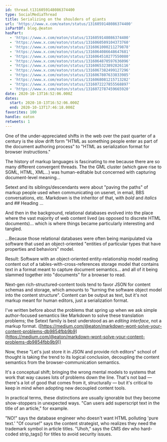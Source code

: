 ```yaml
---
id: thread.t1316059148086374400
type: SocialMediaThread
title: Serializing on the shoulders of giants
url: 'https://www.x.com/eaton/status/1316059148086374400'
isPartOf: blog.@eaton
hasPart:
  - 'https://www.x.com/eaton/status/1316059148086374400'
  - 'https://www.x.com/eaton/status/1316060509104373760'
  - 'https://www.x.com/eaton/status/1316061000211279878'
  - 'https://www.x.com/eaton/status/1316064086648647681'
  - 'https://www.x.com/eaton/status/1316064510277550080'
  - 'https://www.x.com/eaton/status/1316064870597636096'
  - 'https://www.x.com/eaton/status/1316065323892826116'
  - 'https://www.x.com/eaton/status/1316067382499127296'
  - 'https://www.x.com/eaton/status/1316067807633833985'
  - 'https://www.x.com/eaton/status/1316068081215713282'
  - 'https://www.x.com/eaton/status/1316072227855568897'
  - 'https://www.x.com/eaton/status/1316072787459665920'
date: 2020-10-13T16:52:06.000Z
dates:
  start: 2020-10-13T16:52:06.000Z
  end: 2020-10-13T17:46:18.000Z
favorites: 100
handle: eaton
retweets: 1
---
```

One of the under-appreciated shifts in the web over the past quarter of a century is the slow drift form "HTML as something people enter as part of the document authoring process" to "HTML as serialization format for browser instructions."

The history of markup languages is fascinating to me because there are so many different convergent threads. The the GML cluster (which gave rise to SGML, HTML, XML…) was human-editable but concerned with capturing document-level meaning…

Setext and its siblings/descendants were about "paving the paths" of markup people used when communicating on usenet, in email, BBS conversations, etc. Markdown is the inheritor of that, with *bold* and _italics_ and ## Heading …

And then in the background, relational databases evolved into the place where the vast majority of web content lived (as opposed to discrete HTML documents)… which is where things became particularly interesting and tangled.

…Because those relational databases were often being manipulated via software that used an object-oriented "entities of particular types that have properties and behaviors" model.

Result: Software with an object-oriented entity-relationship model reading content out of a tables-with-cross-references storage model that contains text in a format meant to capture document semantics… and all of it being slammed together into "documents" for a browser to read.

Next-gen rich-structured-content tools tend to favor JSON for content schemas and storage, which amounts to "turning the software object model into the content structure". Content can be output as text, but it's not markup meant for human editors, just a serialization format.

I've written before about the problems that spring up when we ask simple author-focused semantics like Markdown to solve these translation problems; the Setext family is best understood as an *editing interface*, not a markup format. ([https://medium.com/@eaton/markdown-wont-solve-your-content-problems-db9854fbb9b9](https://medium.com/@eaton/markdown-wont-solve-your-content-problems-db9854fbb9b9))

Now, these "Let's just store it in JSON and provide rich editors" school of thought is taking the trend to its logical conclusion, decoupling the content semantics from the browser-communication semantics.

It's a conceptual shift; bringing the wrong mental models to systems that work that way causes lots of problems down the line. That's not bad — there's a lot of good that comes from it, structurally — but it's critical to keep in mind when adopting new decoupled content tools.

In practical terms, these distinctions are usually ignorable but they become show-stoppers in unexpected ways. "Can users add superscript text in the title of an article," for example.

"NO!" says the database engineer who doesn't want HTML polluting 'pure text.' "Of course!" says the content strategist, who realizes they need the trademark symbol in article titles. "Uhoh," says the CMS dev who hard-coded strip_tags() for titles to avoid security issues.

